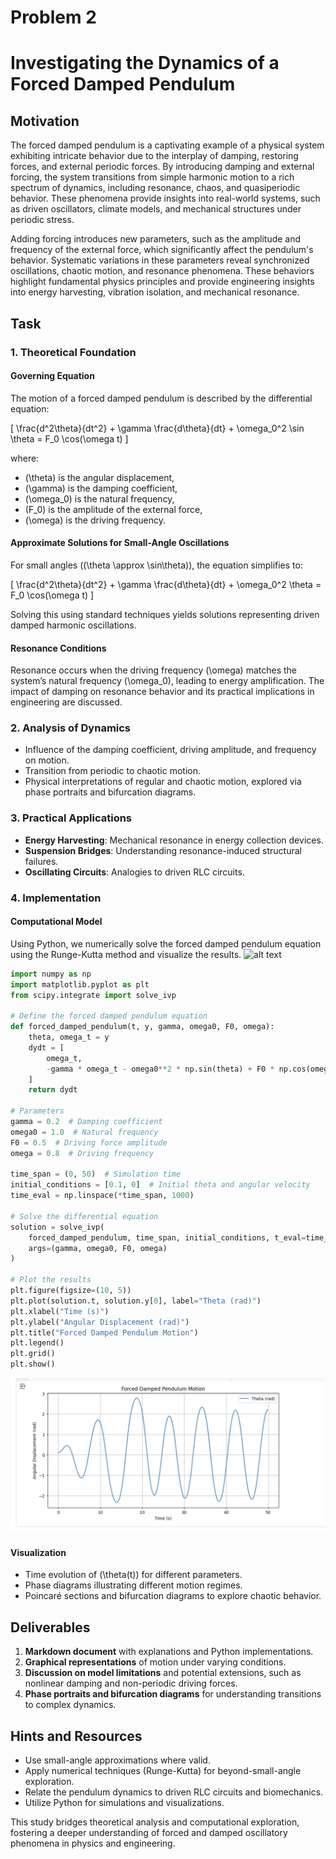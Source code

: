 # Problem 2
# Investigating the Dynamics of a Forced Damped Pendulum

## Motivation

The forced damped pendulum is a captivating example of a physical system exhibiting intricate behavior due to the interplay of damping, restoring forces, and external periodic forces. By introducing damping and external forcing, the system transitions from simple harmonic motion to a rich spectrum of dynamics, including resonance, chaos, and quasiperiodic behavior. These phenomena provide insights into real-world systems, such as driven oscillators, climate models, and mechanical structures under periodic stress.

Adding forcing introduces new parameters, such as the amplitude and frequency of the external force, which significantly affect the pendulum's behavior. Systematic variations in these parameters reveal synchronized oscillations, chaotic motion, and resonance phenomena. These behaviors highlight fundamental physics principles and provide engineering insights into energy harvesting, vibration isolation, and mechanical resonance.

## Task

### 1. Theoretical Foundation

#### Governing Equation
The motion of a forced damped pendulum is described by the differential equation:

\[ \frac{d^2\theta}{dt^2} + \gamma \frac{d\theta}{dt} + \omega_0^2 \sin \theta = F_0 \cos(\omega t) \]

where:
- \(\theta\) is the angular displacement,
- \(\gamma\) is the damping coefficient,
- \(\omega_0\) is the natural frequency,
- \(F_0\) is the amplitude of the external force,
- \(\omega\) is the driving frequency.

#### Approximate Solutions for Small-Angle Oscillations
For small angles (\(\theta \approx \sin\theta\)), the equation simplifies to:

\[ \frac{d^2\theta}{dt^2} + \gamma \frac{d\theta}{dt} + \omega_0^2 \theta = F_0 \cos(\omega t) \]

Solving this using standard techniques yields solutions representing driven damped harmonic oscillations.

#### Resonance Conditions
Resonance occurs when the driving frequency \(\omega\) matches the system’s natural frequency \(\omega_0\), leading to energy amplification. The impact of damping on resonance behavior and its practical implications in engineering are discussed.

### 2. Analysis of Dynamics

- Influence of the damping coefficient, driving amplitude, and frequency on motion.
- Transition from periodic to chaotic motion.
- Physical interpretations of regular and chaotic motion, explored via phase portraits and bifurcation diagrams.

### 3. Practical Applications

- **Energy Harvesting**: Mechanical resonance in energy collection devices.
- **Suspension Bridges**: Understanding resonance-induced structural failures.
- **Oscillating Circuits**: Analogies to driven RLC circuits.

### 4. Implementation

#### Computational Model
Using Python, we numerically solve the forced damped pendulum equation using the Runge-Kutta method and visualize the results.
![alt text](image-1.png)
```python
import numpy as np
import matplotlib.pyplot as plt
from scipy.integrate import solve_ivp

# Define the forced damped pendulum equation
def forced_damped_pendulum(t, y, gamma, omega0, F0, omega):
    theta, omega_t = y
    dydt = [
        omega_t,
        -gamma * omega_t - omega0**2 * np.sin(theta) + F0 * np.cos(omega * t)
    ]
    return dydt

# Parameters
gamma = 0.2  # Damping coefficient
omega0 = 1.0  # Natural frequency
F0 = 0.5  # Driving force amplitude
omega = 0.8  # Driving frequency

time_span = (0, 50)  # Simulation time
initial_conditions = [0.1, 0]  # Initial theta and angular velocity
time_eval = np.linspace(*time_span, 1000)

# Solve the differential equation
solution = solve_ivp(
    forced_damped_pendulum, time_span, initial_conditions, t_eval=time_eval, 
    args=(gamma, omega0, F0, omega)
)

# Plot the results
plt.figure(figsize=(10, 5))
plt.plot(solution.t, solution.y[0], label="Theta (rad)")
plt.xlabel("Time (s)")
plt.ylabel("Angular Displacement (rad)")
plt.title("Forced Damped Pendulum Motion")
plt.legend()
plt.grid()
plt.show()
```
![alt text](<Ekran Resmi 2025-03-26 14.54.17.png>)
#### Visualization
- Time evolution of \(\theta(t)\) for different parameters.
- Phase diagrams illustrating different motion regimes.
- Poincaré sections and bifurcation diagrams to explore chaotic behavior.

## Deliverables

1. **Markdown document** with explanations and Python implementations.
2. **Graphical representations** of motion under varying conditions.
3. **Discussion on model limitations** and potential extensions, such as nonlinear damping and non-periodic driving forces.
4. **Phase portraits and bifurcation diagrams** for understanding transitions to complex dynamics.

## Hints and Resources

- Use small-angle approximations where valid.
- Apply numerical techniques (Runge-Kutta) for beyond-small-angle exploration.
- Relate the pendulum dynamics to driven RLC circuits and biomechanics.
- Utilize Python for simulations and visualizations.

This study bridges theoretical analysis and computational exploration, fostering a deeper understanding of forced and damped oscillatory phenomena in physics and engineering.

